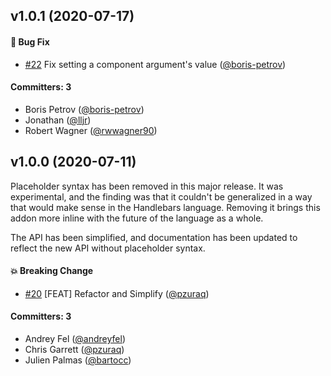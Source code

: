 ## v1.0.1 (2020-07-17)

#### :bug: Bug Fix
* [#22](https://github.com/pzuraq/ember-set-helper/pull/22) Fix setting a component argument's value ([@boris-petrov](https://github.com/boris-petrov))

#### Committers: 3
- Boris Petrov ([@boris-petrov](https://github.com/boris-petrov))
- Jonathan ([@lljr](https://github.com/lljr))
- Robert Wagner ([@rwwagner90](https://github.com/rwwagner90))


## v1.0.0 (2020-07-11)

Placeholder syntax has been removed in this major release. It was experimental,
and the finding was that it couldn't be generalized in a way that would make
sense in the Handlebars language. Removing it brings this addon more inline with
the future of the language as a whole.

The API has been simplified, and documentation has been updated to reflect the
new API without placeholder syntax.

#### :boom: Breaking Change
* [#20](https://github.com/pzuraq/ember-set-helper/pull/20) [FEAT] Refactor and Simplify ([@pzuraq](https://github.com/pzuraq))

#### Committers: 3
- Andrey Fel ([@andreyfel](https://github.com/andreyfel))
- Chris Garrett ([@pzuraq](https://github.com/pzuraq))
- Julien Palmas ([@bartocc](https://github.com/bartocc))


